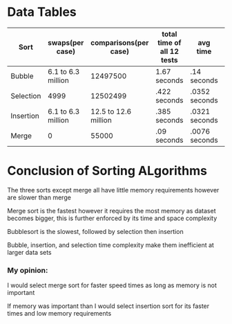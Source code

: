 # Data Tables
| Sort | swaps(per case) |comparisons(per case) | total time of all 12 tests | avg time | highest time | lowest time | 
| ---- | ----- | ------------ | --------- | -------- | ------------ | ----------- |
| Bubble | 6.1 to 6.3 million | 12497500 | 1.67 seconds | .14 seconds | .236 seconds | .124 seconds | 
| Selection | 4999 | 12502499 | .422 seconds | .0352 seconds | .0618 seconds | .0279 seconds |
| Insertion | 6.1 to 6.3 million | 12.5 to 12.6 million | .385 seconds | .0321 seconds | .0638 seconds | .0269 seconds|
| Merge | 0 | 55000 |.09 seconds | .0076 seconds | .0259 seconds | .00299 seconds |
# Conclusion of Sorting ALgorithms
The three sorts except merge all have little memory requirements however are slower than merge

Merge sort is the fastest however it requires the most memory as dataset becomes bigger, this is further enforced by its time and space complexity  

Bubblesort is the slowest, followed by selection then insertion

Bubble, insertion, and selection time complexity make them inefficient at larger data sets

### My opinion: 
I would select merge sort for faster speed times as long as memory is not important

If memory was important than I would select insertion sort for its faster times and low memory requirements
